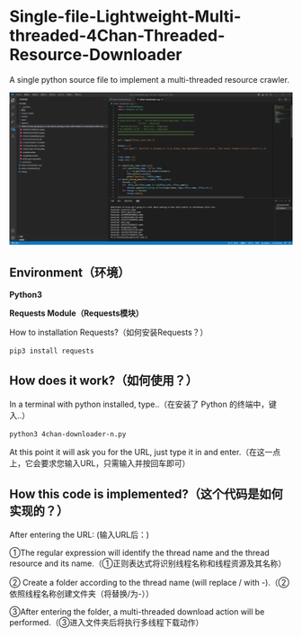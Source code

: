 # Single-file-Lightweight-Multi-threaded-4Chan-Threaded-Resource-Downloader
A single python source file to implement a multi-threaded resource crawler.

![img](img/sc.png)

## Environment（环境）

**Python3**

**Requests Module（Requests模块）**

How to installation Requests?（如何安装Requests？）

`pip3 install requests`

## How does it work?（如何使用？）

In a terminal with python installed, type..（在安装了 Python 的终端中，键入..）

`python3 4chan-downloader-n.py`

At this point it will ask you for the URL, just type it in and enter.（在这一点上，它会要求您输入URL，只需输入并按回车即可）

## How this code is implemented?（这个代码是如何实现的？）

After entering the URL: (输入URL后：)

①The regular expression will identify the thread name and the thread resource and its name.（①正则表达式将识别线程名称和线程资源及其名称）

② Create a folder according to the thread name (will replace / with -).（②依照线程名称创建文件夹（将替换/为-））

③After entering the folder, a multi-threaded download action will be performed.（③进入文件夹后将执行多线程下载动作）
